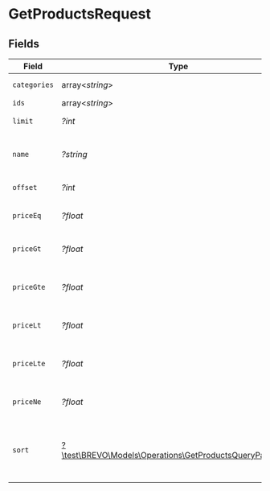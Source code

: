 # GetProductsRequest


## Fields

| Field                                                                                                                          | Type                                                                                                                           | Required                                                                                                                       | Description                                                                                                                    |
| ------------------------------------------------------------------------------------------------------------------------------ | ------------------------------------------------------------------------------------------------------------------------------ | ------------------------------------------------------------------------------------------------------------------------------ | ------------------------------------------------------------------------------------------------------------------------------ |
| `categories`                                                                                                                   | array<*string*>                                                                                                                | :heavy_minus_sign:                                                                                                             | Filter by product categories                                                                                                   |
| `ids`                                                                                                                          | array<*string*>                                                                                                                | :heavy_minus_sign:                                                                                                             | Filter by product ids                                                                                                          |
| `limit`                                                                                                                        | *?int*                                                                                                                         | :heavy_minus_sign:                                                                                                             | Number of documents per page                                                                                                   |
| `name`                                                                                                                         | *?string*                                                                                                                      | :heavy_minus_sign:                                                                                                             | Filter by product name, minimum 3 characters should be present for search                                                      |
| `offset`                                                                                                                       | *?int*                                                                                                                         | :heavy_minus_sign:                                                                                                             | Index of the first document in the page                                                                                        |
| `priceEq`                                                                                                                      | *?float*                                                                                                                       | :heavy_minus_sign:                                                                                                             | Price filter for products equals to particular amount                                                                          |
| `priceGt`                                                                                                                      | *?float*                                                                                                                       | :heavy_minus_sign:                                                                                                             | Price filter for products greater than particular amount                                                                       |
| `priceGte`                                                                                                                     | *?float*                                                                                                                       | :heavy_minus_sign:                                                                                                             | Price filter for products greater than and equals to particular amount                                                         |
| `priceLt`                                                                                                                      | *?float*                                                                                                                       | :heavy_minus_sign:                                                                                                             | Price filter for products less than particular amount                                                                          |
| `priceLte`                                                                                                                     | *?float*                                                                                                                       | :heavy_minus_sign:                                                                                                             | Price filter for products less than and equals to particular amount                                                            |
| `priceNe`                                                                                                                      | *?float*                                                                                                                       | :heavy_minus_sign:                                                                                                             | Price filter for products not equals to particular amount                                                                      |
| `sort`                                                                                                                         | [?\test\BREVO\Models\Operations\GetProductsQueryParamSort](../../Models/Operations/GetProductsQueryParamSort.md)               | :heavy_minus_sign:                                                                                                             | Sort the results in the ascending/descending order of record creation. Default order is **descending** if `sort` is not passed |